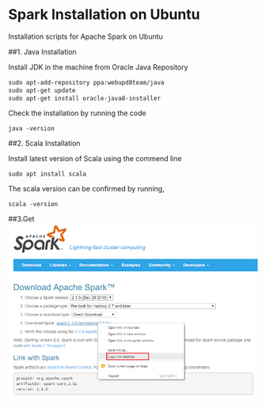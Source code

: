 # Spark Installation on Ubuntu
Installation scripts for Apache Spark on Ubuntu

##1. Java Installation

Install JDK in the machine from Oracle Java Repository

```
sudo apt-add-repository ppa:webupd8team/java
sudo apt-get update
sudo apt-get install oracle-java8-installer
```

Check the installation by running the code
```
java -version
```

##2. Scala Installation

Install latest version of Scala using the commend line

```
sudo apt install scala
```

The scala version can be confirmed by running,
```
scala -version
```

##3.Get 
![Apache Spark Download Page](images/ApacheSparkDownloadPage.png)